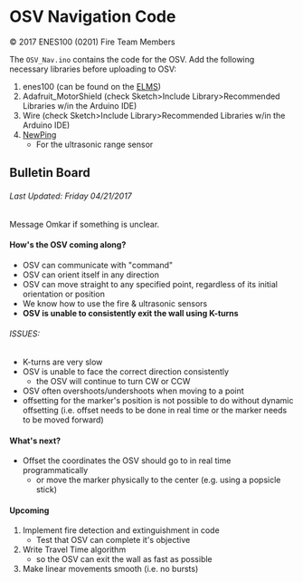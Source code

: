 # OSV Navigation Code
&copy; 2017 ENES100 (0201) Fire Team Members

The `OSV_Nav.ino` contains the code for the OSV. Add the following necessary libraries before uploading to OSV:
1. enes100 (can be found on the [ELMS](https://myelms.umd.edu/courses/1223708/files/folder/Arduino%20Files))
2. Adafruit_MotorShield (check Sketch>Include Library>Recommended Libraries w/in
    the Arduino IDE)
3. Wire (check Sketch>Include Library>Recommended Libraries w/in
    the Arduino IDE)
4. [NewPing](https://bitbucket.org/teckel12/arduino-new-ping/downloads/)
    * For the ultrasonic range sensor

## Bulletin Board
###### *Last Updated: Friday 04/21/2017*
Message Omkar if something is unclear.

#### How's the OSV coming along?
* OSV can communicate with "command"
* OSV can orient itself in any direction
* OSV can move straight to any specified point, regardless of its initial orientation or position
* We know how to use the fire & ultrasonic sensors
* <b>OSV is __unable__ to consistently exit the wall using K-turns</b>

###### ISSUES:
* K-turns are very slow
* OSV is unable to face the correct direction consistently
    * the OSV will continue to turn CW or CCW
* OSV often overshoots/undershoots when moving to a point
* offsetting for the marker's position is not possible to do without dynamic offsetting
(i.e. offset needs to be done in real time or the marker needs to be moved forward)

#### What's next?
* Offset the coordinates the OSV should go to in real time programmatically
    * or move the marker physically to the center (e.g. using a popsicle stick)

#### Upcoming
1. Implement fire detection and extinguishment in code
    * Test that OSV can complete it's objective
2. Write Travel Time algorithm
    * so the OSV can exit the wall as fast as possible
3. Make linear movements smooth (i.e. no bursts)
